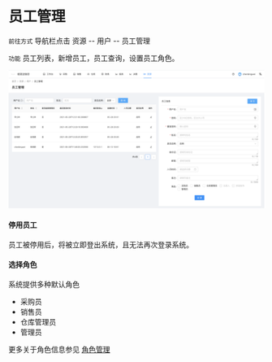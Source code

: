 # 员工管理

`前往方式` 导航栏点击 资源 -- 用户 -- 员工管理

`功能` 员工列表，新增员工，员工查询，设置员工角色。

![avatar](../_media/screenshot/员工管理.png)



#### 停用员工
员工被停用后，将被立即登出系统，且无法再次登录系统。



#### 选择角色
系统提供多种默认角色
- 采购员
- 销售员
- 仓库管理员
- 管理员

更多关于角色信息参见 [角色管理](pages/角色管理.md)